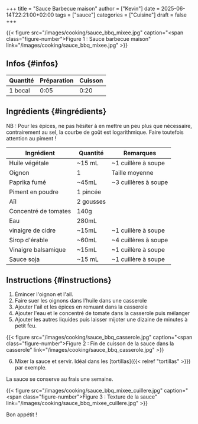 +++
title = "Sauce Barbecue maison"
author = ["Kevin"]
date = 2025-06-14T22:21:00+02:00
tags = ["sauce"]
categories = ["Cuisine"]
draft = false
+++

<a id="figure--Sauce barbecue maison"></a>

{{< figure src="/images/cooking/sauce_bbq_mixee.jpg" caption="<span class=\"figure-number\">Figure&nbsp;1&nbsp;: </span>Sauce barbecue maison" link="/images/cooking/sauce_bbq_mixee.jpg" >}}


## Infos {#infos}

| Quantité | Préparation | Cuisson |
|----------|-------------|---------|
| 1 bocal  | 0:05        | 0:20    |


## Ingrédients {#ingrédients}

NB : Pour les épices, ne pas hésiter à en mettre un peu plus que nécessaire, contrairement au sel, la courbe de goût est logarithmique. Faire toutefois attention au piment !

| Ingrédient           | Quantité  | Remarques            |
|----------------------|-----------|----------------------|
| Huile végétale       | ~15 mL    | ~1 cuillère à soupe  |
| Oignon               | 1         | Taille moyenne       |
| Paprika fumé         | ~45mL     | ~3 cuillères à soupe |
| Piment en poudre     | 1 pincée  |                      |
| Aïl                  | 2 gousses |                      |
| Concentré de tomates | 140g      |                      |
| Eau                  | 280mL     |                      |
| vinaigre de cidre    | ~15mL     | ~1 cuillère à soupe  |
| Sirop d'érable       | ~60mL     | ~4 cuillères à soupe |
| Vinaigre balsamique  | ~15mL     | ~1 cuillère à soupe  |
| Sauce soja           | ~15 mL    | ~1 cuillère à soupe  |


## Instructions {#instructions}

1.  Émincer l'oignon et l'ail.
2.  Faire suer les oignons dans l'huile dans une casserole
3.  Ajouter l'ail et les épices en remuant dans la casserole
4.  Ajouter l'eau et le concentré de tomate dans la casserole puis mélanger
5.  Ajouter les autres liquides puis laisser mijoter une dizaine de minutes à petit feu.

<a id="figure--Après la fin de la cuisson de la sauce"></a>

{{< figure src="/images/cooking/sauce_bbq_casserole.jpg" caption="<span class=\"figure-number\">Figure&nbsp;2&nbsp;: </span>Fin de cuisson de la sauce dans la casserole" link="/images/cooking/sauce_bbq_casserole.jpg" >}}

6.  Mixer la sauce et servir. Idéal dans les [tortillas]({{< relref "tortillas" >}}) par exemple.

La sauce se conserve au frais une semaine.

<a id="figure--Sauce barbecue maison - Texture"></a>

{{< figure src="/images/cooking/sauce_bbq_mixee_cuillere.jpg" caption="<span class=\"figure-number\">Figure&nbsp;3&nbsp;: </span>Texture de la sauce" link="/images/cooking/sauce_bbq_mixee_cuillere.jpg" >}}

Bon appétit !
